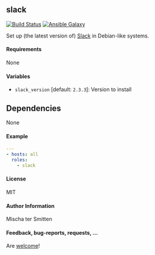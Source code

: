 ## slack

[![Build Status](https://travis-ci.org/Oefenweb/ansible-slack.svg?branch=master)](https://travis-ci.org/Oefenweb/ansible-slack) [![Ansible Galaxy](http://img.shields.io/badge/ansible--galaxy-slack-blue.svg)](https://galaxy.ansible.com/Oefenweb/slack)

Set up (the latest version of) [Slack](https://slack.com/downloads/linux) in Debian-like systems.

#### Requirements

None

#### Variables

* `slack_version` [default: `2.3.3`]: Version to install

## Dependencies

None

#### Example

```yaml
---
- hosts: all
  roles:
    - slack
```

#### License

MIT

#### Author Information

Mischa ter Smitten

#### Feedback, bug-reports, requests, ...

Are [welcome](https://github.com/Oefenweb/ansible-slack/issues)!
